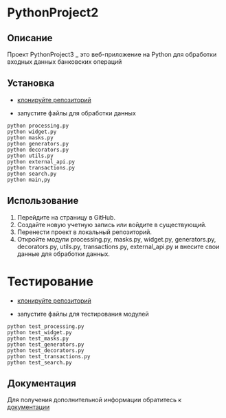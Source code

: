 # PythonProject2

## Описание
Проект PythonProject3 _ это веб-приложение на Python для обработки входных данных банковских операций 

## Установка
- [клонируйте репозиторий](https://github.com/albinakazartseva2215/PythonProject2.git)

- запустите файлы для обработки данных 
```
python processing.py
python widget.py
python masks.py
python generators.py
python decorators.py
python utils.py
python external_api.py
python transactions.py
python search.py
python main,py
```

## Использование
1. Перейдите на страницу в GitHub.
2. Создайте новую учетную запись или войдите в существующий.
3. Перенести проект в локальный репозиторий.
4. Откройте модули processing.py, masks.py, widget.py, generators.py, decorators.py, utils.py, transactions.py, 
   external_api.py и внесите свои данные для обработки данных.


# Тестирование
- [клонируйте репозиторий](https://github.com/albinakazartseva2215/PythonProject3.git)

- запустите файлы для тестирования модулей
```
python test_processing.py
python test_widget.py
python test_masks.py
python test_generators.py
python test_decorators.py
python test_transactions.py
python test_search.py
```

## Документация
Для получения дополнительной информации обратитесь к [документации](https://nodejs.README.md)


